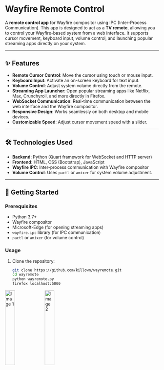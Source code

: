 # Wayfire Remote Control

A **remote control app** for Wayfire compositor using IPC (Inter-Process Communication). This app is designed to act as a **TV remote**, allowing you to control your Wayfire-based system from a web interface. It supports cursor movement, keyboard input, volume control, and launching popular streaming apps directly on your system.

---

## ✨ Features

- **Remote Cursor Control**: Move the cursor using touch or mouse input.
- **Keyboard Input**: Activate an on-screen keyboard for text input.
- **Volume Control**: Adjust system volume directly from the remote.
- **Streaming App Launcher**: Open popular streaming apps like Netflix, Max, Crunchyroll, and more directly in Firefox.
- **WebSocket Communication**: Real-time communication between the web interface and the Wayfire compositor.
- **Responsive Design**: Works seamlessly on both desktop and mobile devices.
- **Customizable Speed**: Adjust cursor movement speed with a slider.

---

## 🛠️ Technologies Used

- **Backend**: Python (Quart framework for WebSocket and HTTP server)
- **Frontend**: HTML, CSS (Bootstrap), JavaScript
- **Wayfire IPC**: Inter-process communication with Wayfire compositor
- **Volume Control**: Uses `pactl` or `amixer` for system volume adjustment.

---

## 🚀 Getting Started

### Prerequisites

- Python 3.7+
- Wayfire compositor
- Microsoft-Edge (for opening streaming apps)
- `wayfire.ipc` library (for IPC communication)
- `pactl` or `amixer` (for volume control)

### Usage

1. Clone the repository:
   ```bash
   git clone https://github.com/killown/wayremote.git
   cd wayremote
   python wayremote.py
   firefox localhost:5000
   
<img src="https://github.com/user-attachments/assets/0f13a527-9753-4a04-b786-e7eb95c485f7" style="width:25%; max-width:300px;" alt="Image 1">
<img src="https://github.com/user-attachments/assets/d1d3cff0-2018-4e61-97fe-bb976a2eb6fe" style="width:25%; max-width:300px;" alt="Image 2">




